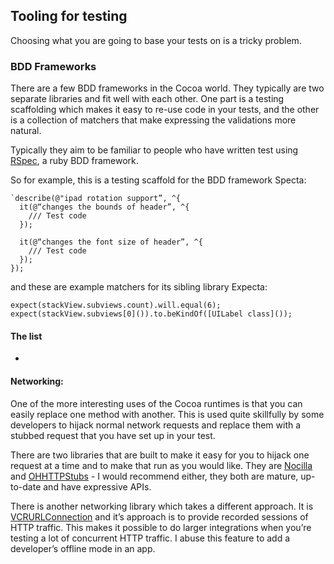 
## Tooling for testing

Choosing what you are going to base your tests on is a tricky problem. 

### BDD Frameworks

There are a few BDD frameworks in the Cocoa world. They typically are two separate libraries and fit well with each other. One part is a testing scaffolding which makes it easy to re-use code in your tests, and the other is a collection of matchers that make expressing the validations more natural. 

Typically they aim to be familiar to people who have written test using [RSpec](http://rspec.info), a ruby BDD framework.

So for example, this is a testing scaffold for the BDD framework Specta:

``` objc
`describe(@"ipad rotation support”, ^{
  it(@“changes the bounds of header”, ^{
    /// Test code
  });

  it(@“changes the font size of header”, ^{
    /// Test code
  });
});
```

and these are example matchers for its sibling library Expecta:

``` objc
expect(stackView.subviews.count).will.equal(6);
expect(stackView.subviews[0]()).to.beKindOf([UILabel class]());
```

#### The list

- 

#### Networking:
One of the more interesting uses of the Cocoa runtimes is that you can easily replace one method with another. This is used quite skillfully by some developers to hijack normal network requests and replace them with a stubbed request that you have set up in your test.

There are two libraries that are built to make it easy for you to hijack one request at a time and to make that run as you would like. They are [Nocilla](https://github.com/luisobo/Nocilla) and  [OHHTTPStubs](https://github.com/AliSoftware/OHHTTPStubs) - I would recommend either, they both are mature, up-to-date and have expressive APIs.

There is another networking library which takes a different approach. It is [VCRURLConnection](https://github.com/dstnbrkr/VCRURLConnection) and it’s approach is to provide recorded sessions of HTTP traffic. This makes it possible to do larger integrations when you’re testing a lot of concurrent HTTP traffic. I abuse this feature to add a developer’s offline mode in an app.
